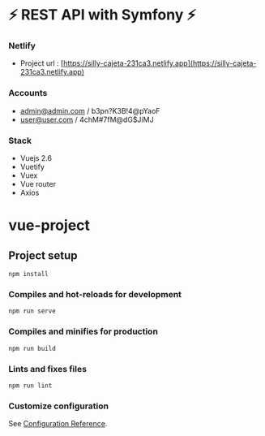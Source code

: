 # :zap: REST API with Symfony :zap:

### Netlify 

- Project url : [https://silly-cajeta-231ca3.netlify.app](https://silly-cajeta-231ca3.netlify.app)

### Accounts

- admin@admin.com / b3pn?K3B!4@pYaoF
- user@user.com / 4chM#7fM@dG$JiMJ

### Stack 

- Vuejs 2.6
- Vuetify
- Vuex
- Vue router
- Axios 


# vue-project

## Project setup
```
npm install
```

### Compiles and hot-reloads for development
```
npm run serve
```

### Compiles and minifies for production
```
npm run build
```

### Lints and fixes files
```
npm run lint
```

### Customize configuration
See [Configuration Reference](https://cli.vuejs.org/config/).
